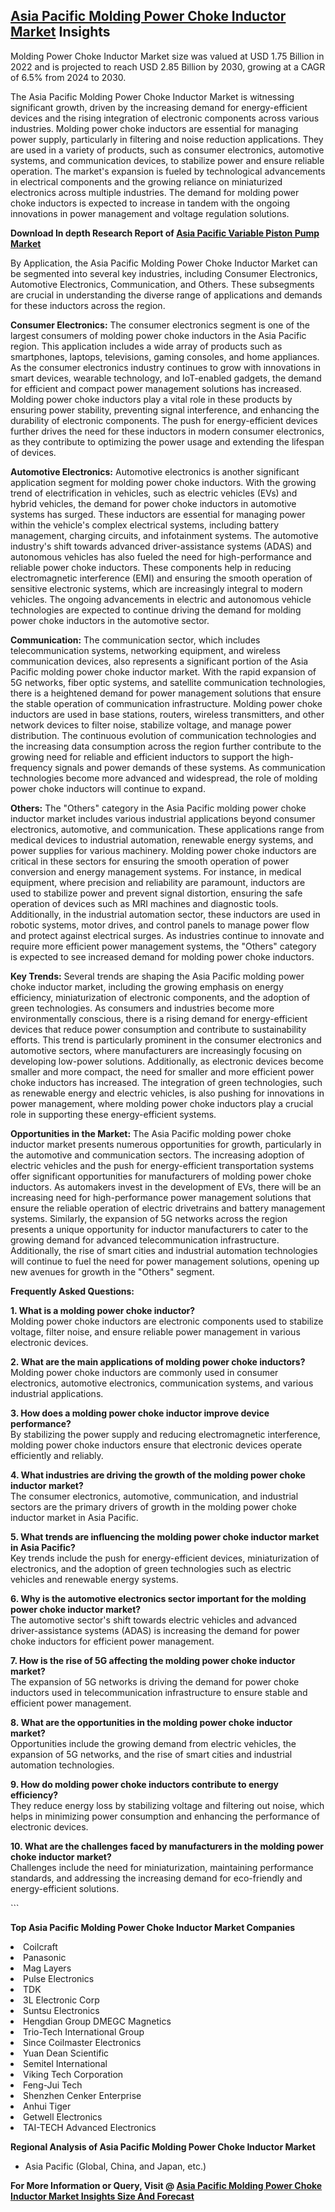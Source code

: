 <h2><a href="https://www.verifiedmarketreports.com/download-sample/?rid=413680&amp;utm_source=Github-Feb&amp;utm_medium=219" target="_blank">Asia Pacific Molding Power Choke Inductor Market</a> Insights</h2><p>Molding Power Choke Inductor Market size was valued at USD 1.75 Billion in 2022 and is projected to reach USD 2.85 Billion by 2030, growing at a CAGR of 6.5% from 2024 to 2030.</p><p><p>The Asia Pacific Molding Power Choke Inductor Market is witnessing significant growth, driven by the increasing demand for energy-efficient devices and the rising integration of electronic components across various industries. Molding power choke inductors are essential for managing power supply, particularly in filtering and noise reduction applications. They are used in a variety of products, such as consumer electronics, automotive systems, and communication devices, to stabilize power and ensure reliable operation. The market's expansion is fueled by technological advancements in electrical components and the growing reliance on miniaturized electronics across multiple industries. The demand for molding power choke inductors is expected to increase in tandem with the ongoing innovations in power management and voltage regulation solutions. <p><strong>Download In depth Research Report of <a href="https://www.verifiedmarketreports.com/download-sample/?rid=236118&amp;utm_source=Pulse-Dec&amp;utm_medium=219" target="_blank">Asia Pacific Variable Piston Pump Market</a></strong></p> By Application, the Asia Pacific Molding Power Choke Inductor Market can be segmented into several key industries, including Consumer Electronics, Automotive Electronics, Communication, and Others. These subsegments are crucial in understanding the diverse range of applications and demands for these inductors across the region. <p><b>Consumer Electronics:</b> The consumer electronics segment is one of the largest consumers of molding power choke inductors in the Asia Pacific region. This application includes a wide array of products such as smartphones, laptops, televisions, gaming consoles, and home appliances. As the consumer electronics industry continues to grow with innovations in smart devices, wearable technology, and IoT-enabled gadgets, the demand for efficient and compact power management solutions has increased. Molding power choke inductors play a vital role in these products by ensuring power stability, preventing signal interference, and enhancing the durability of electronic components. The push for energy-efficient devices further drives the need for these inductors in modern consumer electronics, as they contribute to optimizing the power usage and extending the lifespan of devices. <p><b>Automotive Electronics:</b> Automotive electronics is another significant application segment for molding power choke inductors. With the growing trend of electrification in vehicles, such as electric vehicles (EVs) and hybrid vehicles, the demand for power choke inductors in automotive systems has surged. These inductors are essential for managing power within the vehicle's complex electrical systems, including battery management, charging circuits, and infotainment systems. The automotive industry's shift towards advanced driver-assistance systems (ADAS) and autonomous vehicles has also fueled the need for high-performance and reliable power choke inductors. These components help in reducing electromagnetic interference (EMI) and ensuring the smooth operation of sensitive electronic systems, which are increasingly integral to modern vehicles. The ongoing advancements in electric and autonomous vehicle technologies are expected to continue driving the demand for molding power choke inductors in the automotive sector. <p><b>Communication:</b> The communication sector, which includes telecommunication systems, networking equipment, and wireless communication devices, also represents a significant portion of the Asia Pacific molding power choke inductor market. With the rapid expansion of 5G networks, fiber optic systems, and satellite communication technologies, there is a heightened demand for power management solutions that ensure the stable operation of communication infrastructure. Molding power choke inductors are used in base stations, routers, wireless transmitters, and other network devices to filter noise, stabilize voltage, and manage power distribution. The continuous evolution of communication technologies and the increasing data consumption across the region further contribute to the growing need for reliable and efficient inductors to support the high-frequency signals and power demands of these systems. As communication technologies become more advanced and widespread, the role of molding power choke inductors will continue to expand. <p><b>Others:</b> The "Others" category in the Asia Pacific molding power choke inductor market includes various industrial applications beyond consumer electronics, automotive, and communication. These applications range from medical devices to industrial automation, renewable energy systems, and power supplies for various machinery. Molding power choke inductors are critical in these sectors for ensuring the smooth operation of power conversion and energy management systems. For instance, in medical equipment, where precision and reliability are paramount, inductors are used to stabilize power and prevent signal distortion, ensuring the safe operation of devices such as MRI machines and diagnostic tools. Additionally, in the industrial automation sector, these inductors are used in robotic systems, motor drives, and control panels to manage power flow and protect against electrical surges. As industries continue to innovate and require more efficient power management systems, the "Others" category is expected to see increased demand for molding power choke inductors. <p><b>Key Trends:</b> Several trends are shaping the Asia Pacific molding power choke inductor market, including the growing emphasis on energy efficiency, miniaturization of electronic components, and the adoption of green technologies. As consumers and industries become more environmentally conscious, there is a rising demand for energy-efficient devices that reduce power consumption and contribute to sustainability efforts. This trend is particularly prominent in the consumer electronics and automotive sectors, where manufacturers are increasingly focusing on developing low-power solutions. Additionally, as electronic devices become smaller and more compact, the need for smaller and more efficient power choke inductors has increased. The integration of green technologies, such as renewable energy and electric vehicles, is also pushing for innovations in power management, where molding power choke inductors play a crucial role in supporting these energy-efficient systems. <p><b>Opportunities in the Market:</b> The Asia Pacific molding power choke inductor market presents numerous opportunities for growth, particularly in the automotive and communication sectors. The increasing adoption of electric vehicles and the push for energy-efficient transportation systems offer significant opportunities for manufacturers of molding power choke inductors. As automakers invest in the development of EVs, there will be an increasing need for high-performance power management solutions that ensure the reliable operation of electric drivetrains and battery management systems. Similarly, the expansion of 5G networks across the region presents a unique opportunity for inductor manufacturers to cater to the growing demand for advanced telecommunication infrastructure. Additionally, the rise of smart cities and industrial automation technologies will continue to fuel the need for power management solutions, opening up new avenues for growth in the "Others" segment. <p><b>Frequently Asked Questions:</b> <p><b>1. What is a molding power choke inductor?</b><br> Molding power choke inductors are electronic components used to stabilize voltage, filter noise, and ensure reliable power management in various electronic devices.</p> <p><b>2. What are the main applications of molding power choke inductors?</b><br> Molding power choke inductors are commonly used in consumer electronics, automotive electronics, communication systems, and various industrial applications.</p> <p><b>3. How does a molding power choke inductor improve device performance?</b><br> By stabilizing the power supply and reducing electromagnetic interference, molding power choke inductors ensure that electronic devices operate efficiently and reliably.</p> <p><b>4. What industries are driving the growth of the molding power choke inductor market?</b><br> The consumer electronics, automotive, communication, and industrial sectors are the primary drivers of growth in the molding power choke inductor market in Asia Pacific.</p> <p><b>5. What trends are influencing the molding power choke inductor market in Asia Pacific?</b><br> Key trends include the push for energy-efficient devices, miniaturization of electronics, and the adoption of green technologies such as electric vehicles and renewable energy systems.</p> <p><b>6. Why is the automotive electronics sector important for the molding power choke inductor market?</b><br> The automotive sector's shift towards electric vehicles and advanced driver-assistance systems (ADAS) is increasing the demand for power choke inductors for efficient power management.</p> <p><b>7. How is the rise of 5G affecting the molding power choke inductor market?</b><br> The expansion of 5G networks is driving the demand for power choke inductors used in telecommunication infrastructure to ensure stable and efficient power management.</p> <p><b>8. What are the opportunities in the molding power choke inductor market?</b><br> Opportunities include the growing demand from electric vehicles, the expansion of 5G networks, and the rise of smart cities and industrial automation technologies.</p> <p><b>9. How do molding power choke inductors contribute to energy efficiency?</b><br> They reduce energy loss by stabilizing voltage and filtering out noise, which helps in minimizing power consumption and enhancing the performance of electronic devices.</p> <p><b>10. What are the challenges faced by manufacturers in the molding power choke inductor market?</b><br> Challenges include the need for miniaturization, maintaining performance standards, and addressing the increasing demand for eco-friendly and energy-efficient solutions.</p> ```</p><p><strong>Top Asia Pacific Molding Power Choke Inductor Market Companies</strong></p><div data-test-id=""><p><li>Coilcraft</li><li> Panasonic</li><li> Mag Layers</li><li> Pulse Electronics</li><li> TDK</li><li> 3L Electronic Corp</li><li> Suntsu Electronics</li><li> Hengdian Group DMEGC Magnetics</li><li> Trio-Tech International Group</li><li> Since Coilmaster Electronics</li><li> Yuan Dean Scientific</li><li> Semitel International</li><li> Viking Tech Corporation</li><li> Feng-Jui Tech</li><li> Shenzhen Cenker Enterprise</li><li> Anhui Tiger</li><li> Getwell Electronics</li><li> TAI-TECH Advanced Electronics</li></p><div><strong>Regional Analysis of&nbsp;Asia Pacific Molding Power Choke Inductor Market</strong></div><ul><li dir="ltr"><p dir="ltr">Asia Pacific (Global, China, and Japan, etc.)</p></li></ul><p><strong>For More Information or Query, Visit @&nbsp;</strong><strong><a href="https://www.verifiedmarketreports.com/product/molding-power-choke-inductor-market/?utm_source=Github-Feb&amp;utm_medium=219" target="_blank">Asia Pacific Molding Power Choke Inductor Market Insights Size And Forecast</a></strong></p></div><h2>&nbsp;</h2><div data-test-id="">&nbsp;</div>

